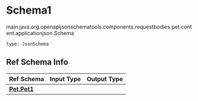 # Schema1
main.java.org.openapijsonschematools.components.requestbodies.pet.content.applicationjson.Schema
```
type: JsonSchema
```

## Ref Schema Info
Ref Schema | Input Type | Output Type
---------- | ---------- | -----------
[**Pet.Pet1**](../../../../hematools/components/schemas/Pet.md) |  | 
